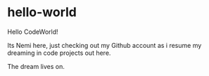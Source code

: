 # hello-world
Hello CodeWorld!

Its Nemi here, just checking out my Github account as i resume 
my dreaming in code projects out here.

The dream lives on.


